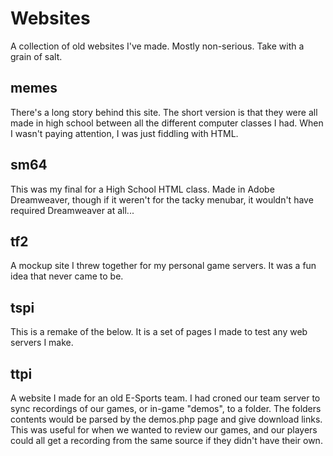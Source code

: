 Websites
=============
A collection of old websites I've made.
Mostly non-serious. Take with a grain of salt.

memes
-------------
There's a long story behind this site. The short
version is that they were all made in high school
between all the different computer classes I had. 
When I wasn't paying attention, I was just fiddling
with HTML. 

sm64
-------------
This was my final for a High School HTML class.
Made in Adobe Dreamweaver, though if it weren't for
the tacky menubar, it wouldn't have required 
Dreamweaver at all...

tf2
-------------
A mockup site I threw together for my personal game
servers. It was a fun idea that never came to be.

tspi
-------------
This is a remake of the below. It is a set of pages
I made to test any web servers I make. 

ttpi
-------------
A website I made for an old E-Sports team. I had croned
our team server to sync recordings of our games, or 
in-game "demos", to a folder. The folders contents would
be parsed by the demos.php page and give download links. 
This was useful for when we wanted to review our games, 
and our players could all get a recording from the same 
source if they didn't have their own. 